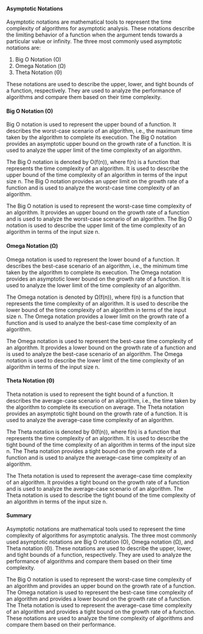 #### Asymptotic Notations

Asymptotic notations are mathematical tools to represent the time complexity of algorithms for asymptotic analysis. These notations describe the limiting behavior of a function when the argument tends towards a particular value or infinity. The three most commonly used asymptotic notations are:

1. Big O Notation (O)
2. Omega Notation (Ω)
3. Theta Notation (Θ)

These notations are used to describe the upper, lower, and tight bounds of a function, respectively. They are used to analyze the performance of algorithms and compare them based on their time complexity. 

#### Big O Notation (O)

Big O notation is used to represent the upper bound of a function. It describes the worst-case scenario of an algorithm, i.e., the maximum time taken by the algorithm to complete its execution. The Big O notation provides an asymptotic upper bound on the growth rate of a function. It is used to analyze the upper limit of the time complexity of an algorithm.

The Big O notation is denoted by O(f(n)), where f(n) is a function that represents the time complexity of an algorithm. It is used to describe the upper bound of the time complexity of an algorithm in terms of the input size n. The Big O notation provides an upper limit on the growth rate of a function and is used to analyze the worst-case time complexity of an algorithm.

The Big O notation is used to represent the worst-case time complexity of an algorithm. It provides an upper bound on the growth rate of a function and is used to analyze the worst-case scenario of an algorithm. The Big O notation is used to describe the upper limit of the time complexity of an algorithm in terms of the input size n.

#### Omega Notation (Ω)

Omega notation is used to represent the lower bound of a function. It describes the best-case scenario of an algorithm, i.e., the minimum time taken by the algorithm to complete its execution. The Omega notation provides an asymptotic lower bound on the growth rate of a function. It is used to analyze the lower limit of the time complexity of an algorithm.

The Omega notation is denoted by Ω(f(n)), where f(n) is a function that represents the time complexity of an algorithm. It is used to describe the lower bound of the time complexity of an algorithm in terms of the input size n. The Omega notation provides a lower limit on the growth rate of a function and is used to analyze the best-case time complexity of an algorithm.

The Omega notation is used to represent the best-case time complexity of an algorithm. It provides a lower bound on the growth rate of a function and is used to analyze the best-case scenario of an algorithm. The Omega notation is used to describe the lower limit of the time complexity of an algorithm in terms of the input size n.

#### Theta Notation (Θ)

Theta notation is used to represent the tight bound of a function. It describes the average-case scenario of an algorithm, i.e., the time taken by the algorithm to complete its execution on average. The Theta notation provides an asymptotic tight bound on the growth rate of a function. It is used to analyze the average-case time complexity of an algorithm.

The Theta notation is denoted by Θ(f(n)), where f(n) is a function that represents the time complexity of an algorithm. It is used to describe the tight bound of the time complexity of an algorithm in terms of the input size n. The Theta notation provides a tight bound on the growth rate of a function and is used to analyze the average-case time complexity of an algorithm.

The Theta notation is used to represent the average-case time complexity of an algorithm. It provides a tight bound on the growth rate of a function and is used to analyze the average-case scenario of an algorithm. The Theta notation is used to describe the tight bound of the time complexity of an algorithm in terms of the input size n.

#### Summary

Asymptotic notations are mathematical tools used to represent the time complexity of algorithms for asymptotic analysis. The three most commonly used asymptotic notations are Big O notation (O), Omega notation (Ω), and Theta notation (Θ). These notations are used to describe the upper, lower, and tight bounds of a function, respectively. They are used to analyze the performance of algorithms and compare them based on their time complexity.

The Big O notation is used to represent the worst-case time complexity of an algorithm and provides an upper bound on the growth rate of a function. The Omega notation is used to represent the best-case time complexity of an algorithm and provides a lower bound on the growth rate of a function. The Theta notation is used to represent the average-case time complexity of an algorithm and provides a tight bound on the growth rate of a function. These notations are used to analyze the time complexity of algorithms and compare them based on their performance.

